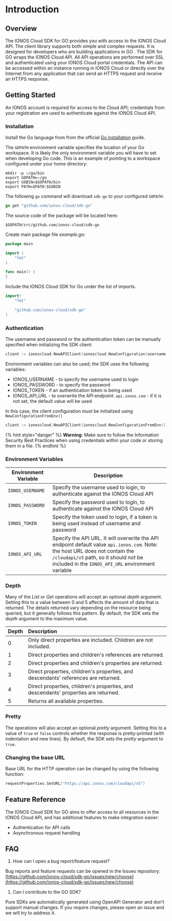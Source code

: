 # Introduction

## Overview

The IONOS Cloud SDK for GO provides you with access to the IONOS Cloud API. The client library supports both simple and complex requests. It is designed for developers who are building applications in GO . The SDK for GO wraps the IONOS Cloud API. All API operations are performed over SSL and authenticated using your IONOS Cloud portal credentials. The API can be accessed within an instance running in IONOS Cloud or directly over the Internet from any application that can send an HTTPS request and receive an HTTPS response.

## Getting Started

An IONOS account is required for access to the Cloud API; credentials from your registration are used to authenticate against the IONOS Cloud API.

### Installation

Install the Go language from from the official [Go installation](https://golang.org/doc/install) guide.

The `GOPATH` environment variable specifies the location of your Go workspace. It is likely the only environment variable you will have to set when developing Go code. This is an example of pointing to a workspace configured under your home directory:

```text
mkdir -p ~/go/bin
export GOPATH=~/go
export GOBIN=$GOPATH/bin
export PATH=$PATH:$GOBIN
```

The following `go` command will download `sdk-go` to your configured `GOPATH`:

```go
go get "github.com/ionos-cloud/sdk-go"
```

The source code of the package will be located here:

```text
$GOPATH/src/github.com/ionos-cloud/sdk-go
```

Create main package file _example.go_:

```go
package main

import (
    "fmt"
)

func main() {
}
```

Include the IONOS Cloud SDK for Go under the list of imports.

```go
import(
    "fmt"

    "github.com/ionos-cloud/sdk-go"
)
```

### Authentication

The username and password or the authentication token can be manually specified when initializing the SDK client:

```go
client := ionoscloud.NewAPIClient(ionoscloud.NewConfiguration(username, password, token, apiUrl))
```

Environment variables can also be used; the SDK uses the following variables:

* IONOS\_USERNAME - to specify the username used to login
* IONOS\_PASSWORD - to specify the password
* IONOS\_TOKEN - if an authentication token is being used
* IONOS\_API\_URL - to overwrite the API endpoint: `api.ionos.com` - if it is not set, the default value will be used

In this case, the client configuration must be initialized using `NewConfigurationFromEnv()`

```go
client := ionoscloud.NewAPIClient(ionoscloud.NewConfigurationFromEnv())
```

{% hint style="danger" %}
**Warning**: Make sure to follow the Information Security Best Practices when using credentials within your code or storing them in a file.
{% endhint %}

### Environment Variables

Environment Variable | Description
--- | --- 
`IONOS_USERNAME` | Specify the username used to login, to authenticate against the IONOS Cloud API | 
`IONOS_PASSWORD` | Specify the password used to login, to authenticate against the IONOS Cloud API | 
`IONOS_TOKEN` | Specify the token used to login, if a token is being used instead of username and password |
`IONOS_API_URL` | Specify the API URL. It will overwrite the API endpoint default value `api.ionos.com`. Note: the host URL does not contain the `/cloudapi/v5` path, so it should _not_ be included in the `IONOS_API_URL` environment variable | 

### Depth

Many of the _List_ or _Get_ operations will accept an optional _depth_ argument. Setting this to a value between 0 and 5 affects the amount of data that is returned. The details returned vary depending on the resource being queried, but it generally follows this pattern. By default, the SDK sets the _depth_ argument to the maximum value.

| Depth | Description |
| :--- | :--- |
| 0 | Only direct properties are included. Children are not included. |
| 1 | Direct properties and children's references are returned. |
| 2 | Direct properties and children's properties are returned. |
| 3 | Direct properties, children's properties, and descendants' references are returned. |
| 4 | Direct properties, children's properties, and descendants' properties are returned. |
| 5 | Returns all available properties. |

### Pretty

The operations will also accept an optional _pretty_ argument. Setting this to a value of `true` or `false` controls whether the response is pretty-printed \(with indentation and new lines\). By default, the SDK sets the _pretty_ argument to `true`.

### Changing the base URL

Base URL for the HTTP operation can be changed by using the following function:

```go
requestProperties.SetURL("https://api.ionos.com/cloudapi/v5")
```

## Feature Reference

The IONOS Cloud SDK for GO aims to offer access to all resources in the IONOS Cloud API, and has additional features to make integration easier:

* Authentication for API calls
* Asynchronous request handling 

## FAQ

1. How can I open a bug report/feature request? 

Bug reports and feature requests can be opened in the Issues repository: [https://github.com/ionos-cloud/sdk-go/issues/new/choose](https://github.com/ionos-cloud/sdk-go/issues/new/choose)

1. Can I contribute to the GO SDK?

Pure SDKs are automatically generated using OpenAPI Generator and don’t support manual changes. If you require changes, please open an issue and we will try to address it.

